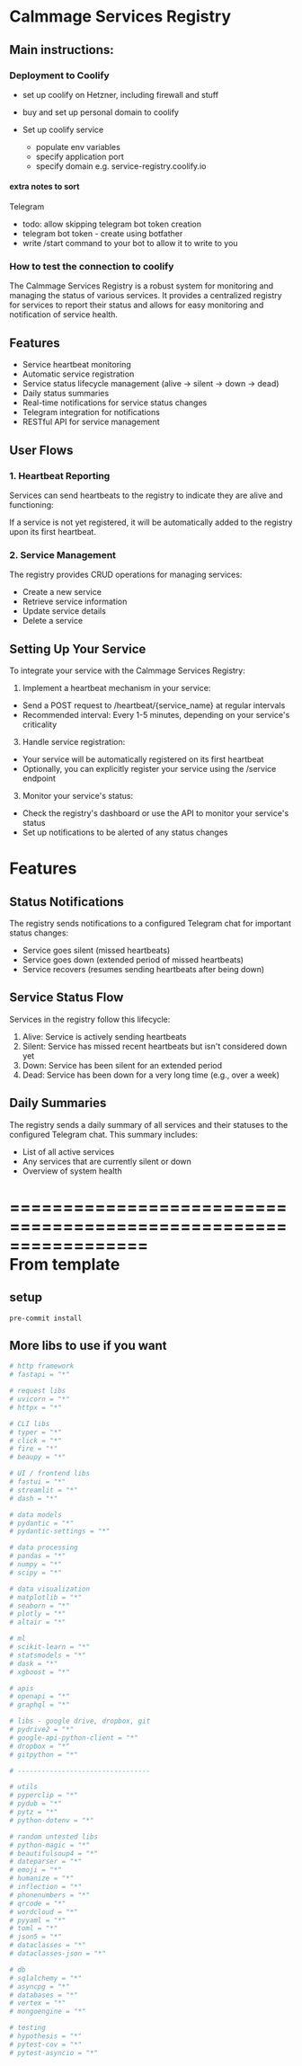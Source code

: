 # Calmmage Services Registry

## Main instructions:
### Deployment to Coolify
- set up coolify on Hetzner, including firewall and stuff
- buy and set up personal domain to coolify

- Set up coolify service
  - populate env variables
  - specify application port 
  - specify domain e.g. service-registry.coolify.io

#### extra notes to sort
Telegram
  - todo: allow skipping telegram bot token creation
  - telegram bot token - create using botfather
  - write /start command to your bot to allow it to write to you



### How to test the connection to coolify




The Calmmage Services Registry is a robust system for monitoring and managing the status of various services. It provides a centralized registry for services to report their status and allows for easy monitoring and notification of service health.

## Features

- Service heartbeat monitoring
- Automatic service registration
- Service status lifecycle management (alive -> silent -> down -> dead)
- Daily status summaries
- Real-time notifications for service status changes
- Telegram integration for notifications
- RESTful API for service management

## User Flows

### 1. Heartbeat Reporting

Services can send heartbeats to the registry to indicate they are alive and functioning:

If a service is not yet registered, it will be automatically added to the registry upon its first heartbeat.

### 2. Service Management
   The registry provides CRUD operations for managing services:

- Create a new service
- Retrieve service information
- Update service details
- Delete a service
## Setting Up Your Service
To integrate your service with the Calmmage Services Registry:

1. Implement a heartbeat mechanism in your service:
- Send a POST request to /heartbeat/{service_name} at regular intervals
- Recommended interval: Every 1-5 minutes, depending on your service's criticality

3. Handle service registration:
- Your service will be automatically registered on its first heartbeat
- Optionally, you can explicitly register your service using the /service endpoint
3. Monitor your service's status:
- Check the registry's dashboard or use the API to monitor your service's status
- Set up notifications to be alerted of any status changes
# Features
## Status Notifications
The registry sends notifications to a configured Telegram chat for important status changes:

- Service goes silent (missed heartbeats)
- Service goes down (extended period of missed heartbeats)
- Service recovers (resumes sending heartbeats after being down)
## Service Status Flow
Services in the registry follow this lifecycle:

1. Alive: Service is actively sending heartbeats
2. Silent: Service has missed recent heartbeats but isn't considered down yet
3. Down: Service has been silent for an extended period
4. Dead: Service has been down for a very long time (e.g., over a week)
## Daily Summaries
The registry sends a daily summary of all services and their statuses to the configured Telegram chat. This summary includes:

- List of all active services
- Any services that are currently silent or down
- Overview of system health


=================================================================  
From template
=================================================================

## setup

```shell
pre-commit install
```

## More libs to use if you want

```toml
# http framework
# fastapi = "*"

# request libs
# uvicorn = "*"
# httpx = "*"

# CLI libs
# typer = "*"
# click = "*"
# fire = "*"
# beaupy = "*"

# UI / frontend libs
# fastui = "*"
# streamlit = "*"
# dash = "*"

# data models
# pydantic = "*"
# pydantic-settings = "*"

# data processing
# pandas = "*"
# numpy = "*"
# scipy = "*"

# data visualization
# matplotlib = "*"
# seaborn = "*"
# plotly = "*"
# altair = "*"

# ml
# scikit-learn = "*"
# statsmodels = "*"
# dask = "*"
# xgboost = "*"

# apis
# openapi = "*"
# graphql = "*"

# libs - google drive, dropbox, git
# pydrive2 = "*"
# google-api-python-client = "*"
# dropbox = "*"
# gitpython = "*"

# ---------------------------------

# utils
# pyperclip = "*"
# pydub = "*"
# pytz = "*"
# python-dotenv = "*"

# random untested libs
# python-magic = "*"
# beautifulsoup4 = "*"
# dateparser = "*"
# emoji = "*"
# humanize = "*"
# inflection = "*"
# phonenumbers = "*"
# qrcode = "*"
# wordcloud = "*"
# pyyaml = "*"
# toml = "*"
# json5 = "*"
# dataclasses = "*"
# dataclasses-json = "*"

# db
# sqlalchemy = "*"
# asyncpg = "*"
# databases = "*"
# vertex = "*"
# mongoengine = "*"

# testing
# hypothesis = "*"
# pytest-cov = "*"
# pytest-asyncio = "*"
```

